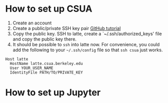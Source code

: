 # How to set up CSUA

1. Create an account
2. Create a public/private SSH key pair [GitHub tutorial](https://help.github.com/en/github/authenticating-to-github/generating-a-new-ssh-key-and-adding-it-to-the-ssh-agent)
3. Copy the public key. SSH to latte, create a `~/.ssh/authorized_keys' file and copy the public key there.
4. It should be possible to `ssh` into latte now. For convenience, you could add the following to your `~/.ssh/config` file so that `ssh csua` just works.
```
Host latte
  HostName latte.csua.berkeley.edu
  User YOUR_USER_NAME
  IdentityFile PATH/TO/PRIVATE_KEY
```

# How to set up Jupyter 